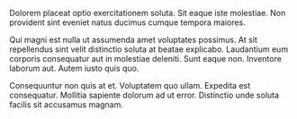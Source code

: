 Dolorem placeat optio exercitationem soluta. Sit eaque iste molestiae. Non provident sint eveniet natus ducimus cumque tempora maiores.
 Qui magni est nulla ut assumenda amet voluptates possimus. At sit repellendus sint velit distinctio soluta at beatae explicabo. Laudantium eum corporis consequatur aut in molestiae deleniti. Sunt eaque non. Inventore laborum aut. Autem iusto quis quo.
 Consequuntur non quis at et. Voluptatem quo ullam. Expedita est consequatur. Mollitia sapiente dolorum ad ut error. Distinctio unde soluta facilis sit accusamus magnam.
